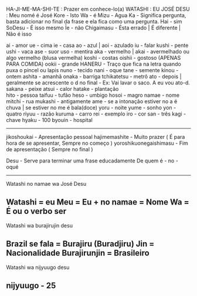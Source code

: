 HA-JI-ME-MA-SHI-TE : Prazer em conhece-lo(a)
WATASHI : EU
JOSÉ DESU : Meu nomé é José
Kore - Isto
Wa - é 
Mizu - Agua
Ka - Significa pergunta, basta adicionar no final da frase e ela fica como uma pergunta. 
Hai - sim
SoDesu - É isso mesmo
Īe - não
Chigaimasu - Ésta errado | É diferente | Não é isso







ai - amor
ue - cima
ie - casa
ao - azul | aoi - azulado
iu - falar
kushi - pente
ushi - vaca
ase - suor
uso - mentira
aka - vermelho | akai - avermelhado ou algo vermelho (blusa vermelha)
koshi - costas
oishii - gostoso (APENAS PARA COMIDA)
ookii - grande
HANERU - Traço que fica na letra quando puxa o pincel ou lapis
nuno - tecido
nani - oque
tane - semente
kinou - ontem
ashita - amanhã
onaka - barriga
tchikatetsu - metrô
ato - depois | geralmente se acrescente o d no final - Ex: Vai lavar o saco.   A eu vou ato-d.
sakana - peixe
atsui - calor
hatake - plantação  
hito - pessoa
taifuu - tufão
heso - umbigo
hosoi - magro
namae - nome
mitchi - rua
mukashi - antigamente
ame - se a intonação estiver no a é chuva | se estiver no me é bala(doce)
yoru - noite
yume - sonho
yon - quatro 
riyuu - razão
kuruma - carro
rei - exemplo
iro - cor
san - três
kagi - chave
hyaku - 100
byouin - hospital

----------------------------
jikoshoukai - Apresentação pessoal
hajimemashite - Muito prazer ( É para hora de se apresentar, Sempre no começo )
yoroshikuonegaishimasu - Fim de apresentação ( Sempre no final )

Desu - Serve para terminar uma frase educadamente
De quem é - no - oqué

-------------------------------------------
Watashi no namae wa José Desu

Watashi = eu
Meu = Eu + no
namae = Nome
Wa = É ou o verbo ser
----------------------------------------------
Watashi wa burajirujin desu

Brazil se fala = Burajiru (Buradjiru)
Jin = Nacionalidade
Burajirunjin = Brasileiro
------------------------------------
Watashi wa nijyuugo desu

nijyuugo - 25
-------------------------------------

